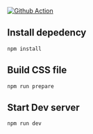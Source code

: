 [![Github Action](https://github.com/kennyfong19931/svelte-instant-game-collection/workflows/Github%20Pages%20Deploy/badge.svg)](https://github.com/kennyfong19931/svelte-instant-game-collection/actions)

## Install depedency

`npm install`

## Build CSS file

`npm run prepare`

## Start Dev server

`npm run dev`
